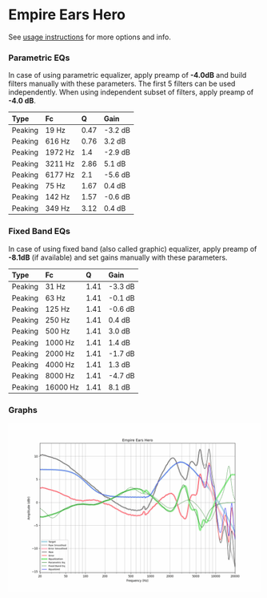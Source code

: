 # Empire Ears Hero
See [usage instructions](https://github.com/jaakkopasanen/AutoEq#usage) for more options and info.

### Parametric EQs
In case of using parametric equalizer, apply preamp of **-4.0dB** and build filters manually
with these parameters. The first 5 filters can be used independently.
When using independent subset of filters, apply preamp of **-4.0 dB**.

| Type    | Fc      |    Q | Gain    |
|:--------|:--------|:-----|:--------|
| Peaking | 19 Hz   | 0.47 | -3.2 dB |
| Peaking | 616 Hz  | 0.76 | 3.2 dB  |
| Peaking | 1972 Hz | 1.4  | -2.9 dB |
| Peaking | 3211 Hz | 2.86 | 5.1 dB  |
| Peaking | 6177 Hz | 2.1  | -5.6 dB |
| Peaking | 75 Hz   | 1.67 | 0.4 dB  |
| Peaking | 142 Hz  | 1.57 | -0.6 dB |
| Peaking | 349 Hz  | 3.12 | 0.4 dB  |

### Fixed Band EQs
In case of using fixed band (also called graphic) equalizer, apply preamp of **-8.1dB**
(if available) and set gains manually with these parameters.

| Type    | Fc       |    Q | Gain    |
|:--------|:---------|:-----|:--------|
| Peaking | 31 Hz    | 1.41 | -3.3 dB |
| Peaking | 63 Hz    | 1.41 | -0.1 dB |
| Peaking | 125 Hz   | 1.41 | -0.6 dB |
| Peaking | 250 Hz   | 1.41 | 0.4 dB  |
| Peaking | 500 Hz   | 1.41 | 3.0 dB  |
| Peaking | 1000 Hz  | 1.41 | 1.4 dB  |
| Peaking | 2000 Hz  | 1.41 | -1.7 dB |
| Peaking | 4000 Hz  | 1.41 | 1.3 dB  |
| Peaking | 8000 Hz  | 1.41 | -4.7 dB |
| Peaking | 16000 Hz | 1.41 | 8.1 dB  |

### Graphs
![](./Empire%20Ears%20Hero.png)